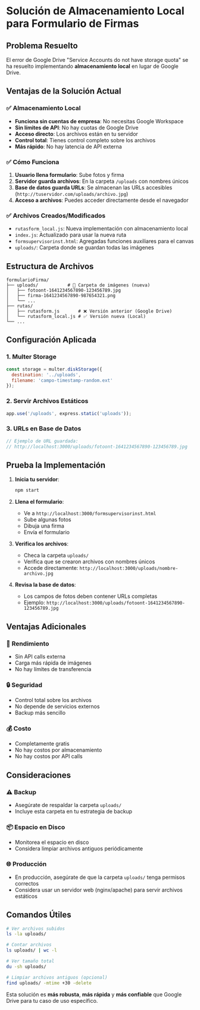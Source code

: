 # Solución de Almacenamiento Local para Formulario de Firmas

## Problema Resuelto
El error de Google Drive "Service Accounts do not have storage quota" se ha resuelto implementando **almacenamiento local** en lugar de Google Drive.

## Ventajas de la Solución Actual

### ✅ **Almacenamiento Local**
- **Funciona sin cuentas de empresa**: No necesitas Google Workspace
- **Sin límites de API**: No hay cuotas de Google Drive
- **Acceso directo**: Los archivos están en tu servidor
- **Control total**: Tienes control completo sobre los archivos
- **Más rápido**: No hay latencia de API externa

### ✅ **Cómo Funciona**
1. **Usuario llena formulario**: Sube fotos y firma
2. **Servidor guarda archivos**: En la carpeta `/uploads` con nombres únicos
3. **Base de datos guarda URLs**: Se almacenan las URLs accesibles (`http://tuservidor.com/uploads/archivo.jpg`)
4. **Acceso a archivos**: Puedes acceder directamente desde el navegador

### ✅ **Archivos Creados/Modificados**
- `rutasform_local.js`: Nueva implementación con almacenamiento local
- `index.js`: Actualizado para usar la nueva ruta
- `formsupervisorinst.html`: Agregadas funciones auxiliares para el canvas
- `uploads/`: Carpeta donde se guardan todas las imágenes

## Estructura de Archivos

```
formularioFirma/
├── uploads/           # 📁 Carpeta de imágenes (nueva)
│   ├── fotoont-1641234567890-123456789.jpg
│   ├── firma-1641234567890-987654321.png
│   └── ...
├── rutas/
│   ├── rutasform.js       # ❌ Versión anterior (Google Drive)
│   └── rutasform_local.js # ✅ Versión nueva (Local)
└── ...
```

## Configuración Aplicada

### 1. **Multer Storage**
```javascript
const storage = multer.diskStorage({
  destination: '../uploads',
  filename: 'campo-timestamp-random.ext'
});
```

### 2. **Servir Archivos Estáticos**
```javascript
app.use('/uploads', express.static('uploads'));
```

### 3. **URLs en Base de Datos**
```javascript
// Ejemplo de URL guardada:
// http://localhost:3000/uploads/fotoont-1641234567890-123456789.jpg
```

## Prueba la Implementación

1. **Inicia tu servidor**:
   ```bash
   npm start
   ```

2. **Llena el formulario**:
   - Ve a `http://localhost:3000/formsupervisorinst.html`
   - Sube algunas fotos
   - Dibuja una firma
   - Envía el formulario

3. **Verifica los archivos**:
   - Checa la carpeta `uploads/`
   - Verifica que se crearon archivos con nombres únicos
   - Accede directamente: `http://localhost:3000/uploads/nombre-archivo.jpg`

4. **Revisa la base de datos**:
   - Los campos de fotos deben contener URLs completas
   - Ejemplo: `http://localhost:3000/uploads/fotoont-1641234567890-123456789.jpg`

## Ventajas Adicionales

### 🚀 **Rendimiento**
- Sin API calls externa
- Carga más rápida de imágenes
- No hay límites de transferencia

### 🔒 **Seguridad**
- Control total sobre los archivos
- No depende de servicios externos
- Backup más sencillo

### 💰 **Costo**
- Completamente gratis
- No hay costos por almacenamiento
- No hay costos por API calls

## Consideraciones

### ⚠️ **Backup**
- Asegúrate de respaldar la carpeta `uploads/`
- Incluye esta carpeta en tu estrategia de backup

### 📦 **Espacio en Disco**
- Monitorea el espacio en disco
- Considera limpiar archivos antiguos periódicamente

### 🌐 **Producción**
- En producción, asegúrate de que la carpeta `uploads/` tenga permisos correctos
- Considera usar un servidor web (nginx/apache) para servir archivos estáticos

## Comandos Útiles

```bash
# Ver archivos subidos
ls -la uploads/

# Contar archivos
ls uploads/ | wc -l

# Ver tamaño total
du -sh uploads/

# Limpiar archivos antiguos (opcional)
find uploads/ -mtime +30 -delete
```

Esta solución es **más robusta**, **más rápida** y **más confiable** que Google Drive para tu caso de uso específico.
